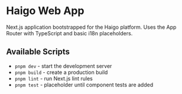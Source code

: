 # Haigo Web App

Next.js application bootstrapped for the Haigo platform. Uses the App Router with TypeScript and basic i18n placeholders.

## Available Scripts
- `pnpm dev` - start the development server
- `pnpm build` - create a production build
- `pnpm lint` - run Next.js lint rules
- `pnpm test` - placeholder until component tests are added
